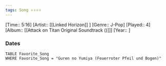 ```yaml
---
tags: Song ⭐⭐⭐⭐ 
---
```

[Time:: 5:16]
[Artist:: [[Linked Horizon]] ]
[Genre:: J-Pop]
[Played:: 4]
[Album:: [[Attack on Titan Original Soundtrack ()]]]
[Year:: ]
### Dates
````dataview
TABLE Favorite_Song
WHERE Favorite_Song = "Guren no Yumiya (Feuerroter Pfeil und Bogen)"
````